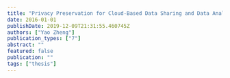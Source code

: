 ```yaml
---
title: "Privacy Preservation for Cloud-Based Data Sharing and Data Analytics"
date: 2016-01-01
publishDate: 2019-12-09T21:31:55.460745Z
authors: ["Yao Zheng"]
publication_types: ["7"]
abstract: ""
featured: false
publication: ""
tags: ["thesis"]
---
```


